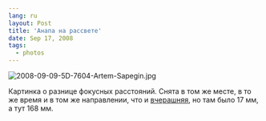 ```yaml
---
lang: ru
layout: Post
title: 'Анапа на рассвете'
date: Sep 17, 2008
tags:
  - photos
---
```


![2008-09-09-5D-7604-Artem-Sapegin.jpg](photo://596)

Картинка о разнице фокусных расстояний. Снята в том же месте, в то же время и в том же направлении, что и [вчерашняя](http://birdwatcher.ru/blog/2371/), но там было 17 мм, а тут 168 мм.
